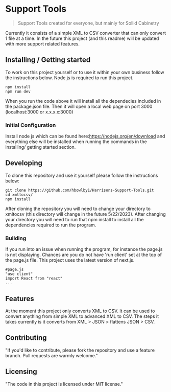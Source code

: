 <!-- ![Logo of the project](https://raw.githubusercontent.com/jehna/readme-best-practices/master/sample-logo.png) -->

# Support Tools
> Support Tools created for everyone, but mainly for Sollid Cabinetry

Currently it consists of a simple XML to CSV converter that can only convert 1 file at a time. In the future this project (and this readme) will be updated with more support related features.

## Installing / Getting started

To work on this project yourself or to use it within your own business follow the instructions below. Node.js is required to run this project.

```shell
npm install
npm run dev
```

When you run the code above it will install all the dependecies included in the package.json file. Then it will open a local web page on port 3000 (localhost:3000 or x.x.x.x:3000)

### Initial Configuration

Install node js which can be found here:https://nodejs.org/en/download and everything else will be installed when running the commands in the installing/ getting started section.

## Developing

To clone this repository and use it yourself please follow the instructions below:

```shell
git clone https://github.com/hbowlby1/Harrisons-Support-Tools.git
cd xmltocsv/
npm install
```

After cloning the repository you will need to change your directory to xmltocsv (this directory will change in the future 5/22/2023). After changing your directory you will need to run that npm install to install all the dependencies required to run the program.

### Building

If you run into an issue when running the program, for instance the page.js is not displaying. Chances are you do not have 'run client' set at the top of the page.js file. This project uses the latest version of next.js.

```shell
#page.js
"use client"
import React from "react"
...
```

<!-- ### Deploying / Publishing

In case there's some step you have to take that publishes this project to a
server, this is the right time to state it.

```shell
packagemanager deploy awesome-project -s server.com -u username -p password
```

And again you'd need to tell what the previous code actually does. -->

## Features

At the moment this project only converts XML to CSV. It can be used to convert anything from simple XML to advanced XML to CSV. The steps it takes currently is it converts from XML > JSON > flattens JSON > CSV.

<!-- ## Configuration

Here you should write what are all of the configurations a user can enter when
using the project.

#### Argument 1
Type: `String`  
Default: `'default value'`

State what an argument does and how you can use it. If needed, you can provide
an example below.

Example:
```bash
awesome-project "Some other value"  # Prints "You're nailing this readme!"
```

#### Argument 2
Type: `Number|Boolean`  
Default: 100

Copy-paste as many of these as you need. -->

## Contributing

<!-- When you publish something open source, one of the greatest motivations is that
anyone can just jump in and start contributing to your project.

These paragraphs are meant to welcome those kind souls to feel that they are
needed. You should state something like: -->

"If you'd like to contribute, please fork the repository and use a feature
branch. Pull requests are warmly welcome."

<!-- If there's anything else the developer needs to know (e.g. the code style
guide), you should link it here. If there's a lot of things to take into
consideration, it is common to separate this section to its own file called
`CONTRIBUTING.md` (or similar). If so, you should say that it exists here. -->

<!-- ## Links

Even though this information can be found inside the project on machine-readable
format like in a .json file, it's good to include a summary of most useful
links to humans using your project. You can include links like:

- Project homepage: https://your.github.com/awesome-project/
- Repository: https://github.com/your/awesome-project/
- Issue tracker: https://github.com/your/awesome-project/issues
  - In case of sensitive bugs like security vulnerabilities, please contact
    my@email.com directly instead of using issue tracker. We value your effort
    to improve the security and privacy of this project!
- Related projects:
  - Your other project: https://github.com/your/other-project/
  - Someone else's project: https://github.com/someones/awesome-project/ -->


## Licensing

<!-- One really important part: Give your project a proper license. Here you should
state what the license is and how to find the text version of the license.
Something like: -->

"The code in this project is licensed under MIT license."